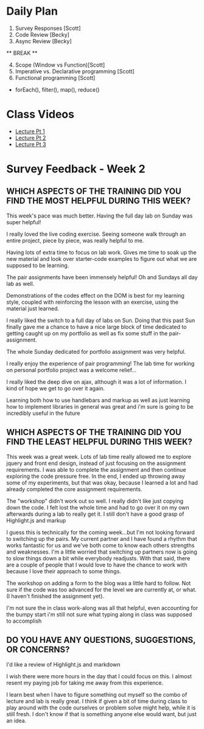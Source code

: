 # Daily Plan
1. Survey Responses [Scott]
2. Code Review [Becky]
3. Async Review [Becky]

** BREAK **

4. Scope (Window vs Function)[Scott]
3. Imperative vs. Declarative programming [Scott]
5. Functional programming [Scott]
  - forEach(), filter(), map(), reduce()


# Class Videos
- [Lecture Pt 1](https://youtu.be/BOdfKLcoeRo)
- [Lecture Pt 2](https://youtu.be/y7J-bo4w6ss)
- [Lecture Pt 3](https://youtu.be/zROn1CmQ0vM)



# Survey Feedback - Week 2
## WHICH ASPECTS OF THE TRAINING DID YOU FIND THE MOST HELPFUL DURING THIS WEEK?

This week's pace was much better. Having the full day lab on Sunday was super helpful!

I really loved the live coding exercise. Seeing someone walk through an entire project, piece by piece, was really helpful to me.

Having lots of extra time to focus on lab work. Gives me time to soak up the new material and look over starter-code examples to figure out what we are supposed to be learning.

The pair assignments have been immensely helpful! Oh and Sundays all day lab as well.

Demonstrations of the codes effect on the DOM is best for my learning style, coupled with reinforcing the lesson with an exercise, using the material just learned.

I really liked the switch to a full day of labs on Sun. Doing that this past Sun finally gave me a chance to have a nice large block of time dedicated to getting caught up on my portfolio as well as fix some stuff in the pair-assignment.

The whole Sunday dedicated for portfolio assignment was very helpful.

I really enjoy the experience of pair programming! The lab time for working on personal portfolio project was a welcome relief...

I really liked the deep dive on ajax, although it was a lot of information. I kind of hope we get to go over it again.

Learning both how to use handlebars and markup as well as just learning how to implement libraries in general was great and i'm sure is going to be incredibly useful in the future


## WHICH ASPECTS OF THE TRAINING DID YOU FIND THE LEAST HELPFUL DURING THIS WEEK?

This week was a great week. Lots of lab time really allowed me to explore jquery and front end design, instead of just focusing on the assignment requirements. I was able to complete the assignment and then continue exploring the code pressure free. In the end, I ended up throwing away some of my experiments, but that was okay, because I learned a lot and had already completed the core assignment requirements.

The "workshop" didn't work out so well. I really didn't like just copying down the code. I felt lost the whole time and had to go over it on my own afterwards during a lab to really get it. I still don't have a good grasp of Highlight.js and markup

I guess this is technically for the coming week...but I'm not looking forward to switching up the pairs. My current partner and I have found a rhythm that works fantastic for us and we've both come to know each others strengths and weaknesses. I'm a little worried that switching up partners now is going to slow things down a bit while everybody readjusts. With that said, there are a couple of people that I would love to have the chance to work with because I love their approach to some things.

The workshop on adding a form to the blog was a little hard to follow. Not sure if the code was too advanced for the level we are currently at, or what. (I haven't finished the assignment yet).

I'm not sure the in class work-along was all that helpful, even accounting for the bumpy start i'm still not sure what typing along in class was supposed to accomplish


## DO YOU HAVE ANY QUESTIONS, SUGGESTIONS, OR CONCERNS?

I'd like a review of Highlight.js and markdown

I wish there were more hours in the day that I could focus on this. I almost resent my paying job for taking me away from this experience.

I learn best when I have to figure something out myself so the combo of lecture and lab is really great. I think if given a bit of time during class to play around with the code ourselves or problem solve might help, while it is still fresh. I don't know if that is something anyone else would want, but just an idea.
